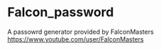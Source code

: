 # Falcon_password
A passowrd generator provided by FalconMasters
https://www.youtube.com/user/FalconMasters